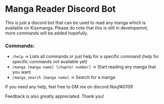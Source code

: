 # Manga Reader Discord Bot
This is just a discord bot that can be used to read any manga which is available on Kissmanga. Please do note that this is still in developemnt, more commands will be added hopefully.

### Commands:
- `/help` -> Lists all commands or just help for a specific command (help for specific commands not available yet)
- `/manga [manga name] [chapter number]` -> Start reading any manga that you want
- `/manga_search [manga name]` -> Search for a manga

If you need any help, feel free to DM me on discord *Nauf#0709*

Feedback is also greatly appreciated. Thank you!
